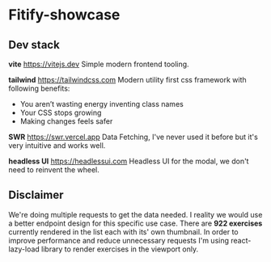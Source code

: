 # Fitify-showcase

## Dev stack

**vite** https://vitejs.dev
Simple modern frontend tooling.

**tailwind** https://tailwindcss.com
Modern utility first css framework with following benefits:

- You aren’t wasting energy inventing class names
- Your CSS stops growing
- Making changes feels safer

**SWR** https://swr.vercel.app
Data Fetching, I've never used it before but it's very intuitive and works well.

**headless UI** https://headlessui.com
Headless UI for the modal, we don't need to reinvent the wheel.

## Disclaimer

We're doing multiple requests to get the data needed. I reality we would use a better endpoint design for this specific use case.
There are **922 exercises** currently rendered in the list each with its' own thumbnail.
In order to improve performance and reduce unnecessary requests I'm using react-lazy-load library to render exercises in the viewport only.
